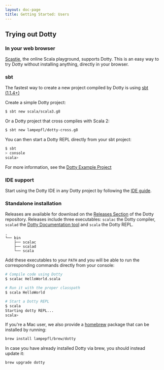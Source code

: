 ```yaml
---
layout: doc-page
title: Getting Started: Users
---
```


## Trying out Dotty

### In your web browser
[Scastie](https://scastie.scala-lang.org/?target=dotty), the online Scala playground, supports Dotty.
This is an easy way to try Dotty without installing anything, directly in your browser.

### sbt
The fastest way to create a new project compiled by Dotty is using [sbt (1.1.4+)](http://www.scala-sbt.org/)

Create a simple Dotty project:
```bash
$ sbt new scala/scala3.g8
```

Or a Dotty project that cross compiles with Scala 2:
```bash
$ sbt new lampepfl/dotty-cross.g8
```

You can then start a Dotty REPL directly from your sbt project:
```bash
$ sbt
> console
scala>
```

For more information, see the [Dotty Example Project](https://github.com/scala/scala3-example-project)

### IDE support
Start using the Dotty IDE in any Dotty project by following the
[IDE guide](./ide-support.md).

### Standalone installation
Releases are available for download on the [Releases Section](https://github.com/lampepfl/dotty/releases)
of the Dotty repository. Releases include three executables: `scalac` the Dotty compiler,
`scalad` the [Dotty Documentation tool](./dottydoc.md) and `scala` the Dotty REPL.

```
.
└── bin
    ├── scalac
    ├── scalad
    └── scala
```

Add these executables to your `PATH` and you will be able to run the corresponding commands directly
from your console:
```bash
# Compile code using Dotty
$ scalac HelloWorld.scala

# Run it with the proper classpath
$ scala HelloWorld

# Start a Dotty REPL
$ scala
Starting dotty REPL...
scala>
```

If you're a Mac user, we also provide a [homebrew](https://brew.sh/) package that can be installed by running:

```bash
brew install lampepfl/brew/dotty
```

In case you have already installed Dotty via brew, you should instead update it:

```bash
brew upgrade dotty
```
